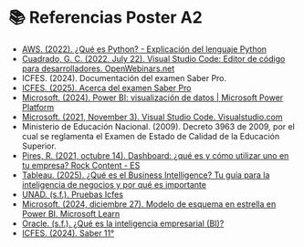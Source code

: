 # 📚 Referencias Poster A2

- [AWS. (2022). ¿Qué es Python? - Explicación del lenguaje Python](https://aws.amazon.com/es/what-is/python/)
- [Cuadrado, G. C. (2022, July 22). Visual Studio Code: Editor de código para desarrolladores. OpenWebinars.net](https://openwebinars.net/blog/que-es-visual-studio-code-y-que-ventajas-ofrece/)
- ICFES. (2024). Documentación del examen Saber Pro.
- [ICFES. (2025). Acerca del examen Saber Pro](https://www.icfes.gov.co/evaluaciones-icfes/acerca-del-examen-saber-pro/)
- [Microsoft. (2024). Power BI: visualización de datos | Microsoft Power Platform](https://www.microsoft.com/es-es/power-platform/products/power-bi)
- [Microsoft. (2021, November 3). Visual Studio Code. Visualstudio.com](https://code.visualstudio.com/?wt.mc_id=DX_841432)
- Ministerio de Educación Nacional. (2009). Decreto 3963 de 2009, por el cual se reglamenta el Examen de Estado de Calidad de la Educación Superior.
- [Pires, R. (2021, octubre 14). Dashboard: ¿qué es y cómo utilizar uno en tu empresa? Rock Content - ES](https://rockcontent.com/es/blog/dashboard/)
- [Tableau. (2025). ¿Qué es el Business Intelligence? Tu guía para la inteligencia de negocios y por qué es importante](https://www.tableau.com/es-mx/learn/articles/business-intelligence#:~:text=El%20business%20intelligence%20(BI)%20o,m%C3%A1s%20basadas%20en%20los%20datos)
- [UNAD. (s.f.). Pruebas Icfes](https://academia.unad.edu.co/pregrado-posgrado/proximos-a-graduarse/pruebas-icfes#:~:text=Desde%20el%20a%C3%B1o%202022%2C%20tanto,convocatorias%20activas%20a%20nivel%20nacional)
- [Microsoft. (2024, diciembre 27). Modelo de esquema en estrella en Power BI. Microsoft Learn](https://learn.microsoft.com/es-es/power-bi/guidance/star-schema)
- [Oracle. (s.f.). ¿Qué es la inteligencia empresarial (BI)?](https://www.oracle.com/co/what-is-business-intelligence/)
- [ICFES. (2024). Saber 11°](https://www.icfes.gov.co/evaluaciones-icfes/saber-11/)
